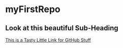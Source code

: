 # myFirstRepo
## Look at this beautiful Sub-Heading
[This is a Tasty Little Link for GitHub Stuff](https://www.markdownguide.org/cheat-sheet)
